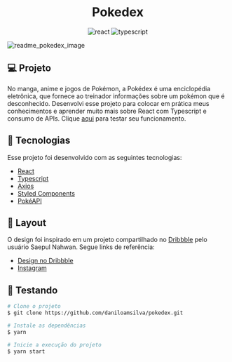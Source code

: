 <h1 align="center">
  Pokedex
</h1>
<p align="center">
  <img src="https://img.shields.io/badge/react-17.0.2-green" alt="react">
  <img src="https://img.shields.io/badge/typescript-4.1.2-blue" alt="typescript">
</p>

![readme_pokedex_image](https://user-images.githubusercontent.com/34426848/156903544-b59d62a7-c585-4a08-b19e-2853d04814e6.png)

## 💻 Projeto

No manga, anime e jogos de Pokémon, a Pokédex é uma enciclopédia eletrônica, que fornece ao treinador informações sobre um pokémon que é desconhecido.
Desenvolvi esse projeto para colocar em prática meus conhecimentos e aprender muito mais sobre React com Typescript e consumo de APIs. Clique [aqui](https://pokedex-two-smoky.vercel.app/) para testar seu funcionamento.

## 🚀 Tecnologias

Esse projeto foi desenvolvido com as seguintes tecnologias:

- [React](https://reactjs.org)
- [Typescript](https://www.typescriptlang.org/)
- [Axios](https://github.com/axios/axios)
- [Styled Components](https://styled-components.com/)
- [PokéAPI](https://pokeapi.co/)

## 🎨 Layout

O design foi inspirado em um projeto compartilhado no [Dribbble](https://dribbble.com/) pelo usuário Saepul Nahwan. Segue links de referência:

- [Design no Dribbble](https://dribbble.com/shots/6545819-Pokedex-App)
- [Instagram](https://www.instagram.com/saepulnahwan/)

## 🧪 Testando
```bash
# Clone o projeto
$ git clone https://github.com/daniloamsilva/pokedex.git

# Instale as dependências
$ yarn

# Inicie a execução do projeto
$ yarn start
```

